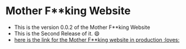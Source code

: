 # Mother  F**king Website
- This is the version 0.0.2 of the Mother F**king Website
- This is the Second Release of it. :smile:
- [here is the link for the Mother F**king website in production :loves:](https://rajaomalalasendra.github.io/MotherFuckingWebsite) 
